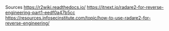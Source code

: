 Sources
https://r2wiki.readthedocs.io/
https://itnext.io/radare2-for-reverse-engineering-part1-eedf0a47b5cc
https://resources.infosecinstitute.com/topic/how-to-use-radare2-for-reverse-engineering/
